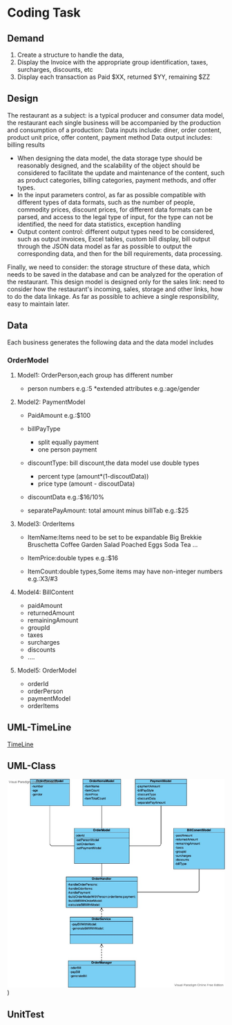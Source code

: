 #  Coding Task

## Demand
1. Create a structure to handle the data,
2. Display the Invoice with the appropriate group identification, taxes, surcharges, discounts, etc
3. Display each transaction as Paid $XX, returned $YY, remaining $ZZ


## Design
The restaurant as a subject: is a typical producer and consumer data model, the restaurant each single business will be accompanied by the production and consumption of a production:
Data inputs include: diner, order content, product unit price, offer content, payment method
Data output includes: billing results

* When designing the data model, the data storage type should be reasonably designed, and the scalability of the object should be considered to facilitate the update and maintenance of the content, such as product categories, billing categories, payment methods, and offer types.
* In the input parameters control, as far as possible compatible with different types of data formats, such as the number of people, commodity prices, discount prices, for different data formats can be parsed, and access to the legal type of input, for the type can not be identified, the need for data statistics, exception handling
* Output content control: different output types need to be considered, such as output invoices, Excel tables, custom bill display, bill output through the JSON data model as far as possible to output the corresponding data, and then for the bill requirements, data processing.

Finally, we need to consider: the storage structure of these data, which needs to be saved in the database and can be analyzed for the operation of the restaurant. This design model is designed only for the sales link: need to consider how the restaurant's incoming, sales, storage and other links, how to do the data linkage. As far as possible to achieve a single responsibility, easy to maintain later.

## Data
Each business generates the following data and the data model includes

### OrderModel
1. Model1: OrderPerson,each group has different number
    * person numbers
        e.g.:5
    *extended attributes
        e.g.:age/gender
    
2. Model2: PaymentModel
    * PaidAmount
        e.g.:$100
    
    * billPayType
        * split equally payment
        * one person payment
        
    * discountType: bill discount,the data model use double types
        * percent type (amount*(1-discoutData))
        * price type   (amount - discoutData)
    
    * discountData
        e.g.:$16/10%
        
    * separatePayAmount: total amount minus billTab 
        e.g.:$25
        
    
3. Model3: OrderItems
    * ItemName:Items need to be set to be expandable
        Big Brekkie
        Bruschetta
        Coffee
        Garden Salad 
        Poached Eggs
        Soda 
        Tea
        ...
        
    * ItemPrice:double types
        e.g.:$16
        
    * ItemCount:double types,Some items may have non-integer numbers
        e.g.:X3/#3
    
4. Model4: BillContent
    * paidAmount
    * returnedAmount
    * remainingAmount
    * groupId
    * taxes
    * surcharges
    * discounts
    * ....
    
5. Model5: OrderModel
    * orderId
    * orderPerson
    * paymentModel
    * orderItems



## UML-TimeLine
[TimeLine]()






## UML-Class
![alt Class](https://github.com/zyggit/CodingTask/blob/main/Document/UML-Class.jpeg))



## UnitTest





 
